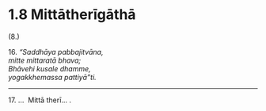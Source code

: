 

# 1.8 Mittātherīgāthā



(8.)

16\. _“Saddhāya pabbajitvāna,_  
_mitte mittaratā bhava;_  
_Bhāvehi kusale dhamme,_  
_yogakkhemassa pattiyā”ti._  


---

17\. …  Mittā therī… .





